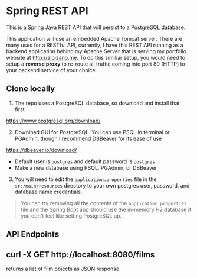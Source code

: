 # Spring REST API
This is a Spring Java REST API that will persist to a PostgreSQL database.

This application will use an embedded Apache Tomcat server. There are many uses for a RESTful API, currently, I have this REST API running as a backend application behind my Apache Server that is serving my portfolio website at http://alpizano.me. To do this similiar setup, you would need to setup a **reverse proxy** to re-route all traffic coming into port 80 (HTTP) to your backend service of your choice.

## Clone locally
1. The repo uses a PostgreSQL database, so download and install that first:

https://www.postgresql.org/download/

2. Download GUI for PostgreSQL. You can use PSQL in terminal or PGAdmin, though I recommend DBBeaver for its ease of use

https://dbeaver.io/download/


   - Default user is `postgres` and default password is `postgres`
   - Make a new database using PSQL, PGAdmin, or DBBeaver
   
   
3. You will need to edit the `application.properties` file in the `src/main/resources` directory to your own postgres user, password, and database name credentials. 

> You can try removing all the contents of the `application.properties` file and the Spring Boot app should use the in-memory H2 database if you don't feel like setting PostgreSQL up.


## API Endpoints

## curl -X GET http://localhost:8080/films
returns a list of film objects as JSON response
